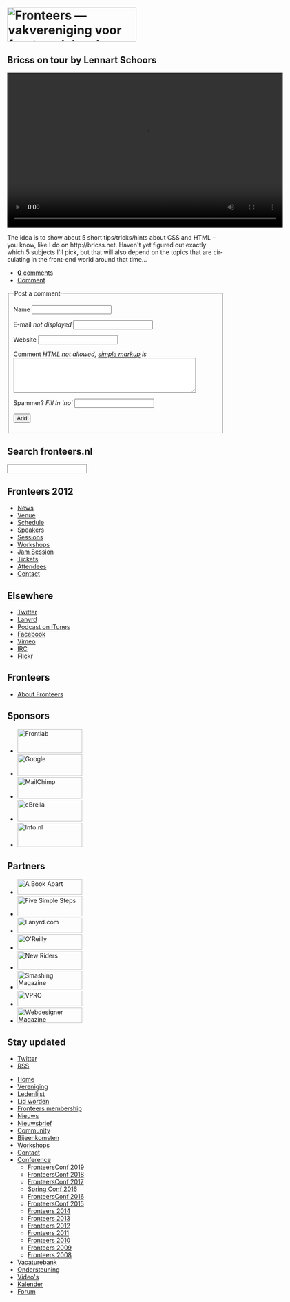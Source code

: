 <!DOCTYPE html>
<!-- Handcrafted with ❤️, by Krijn -->
<html lang="nl">
 <head>
  <meta charset="utf-8">
  <title>Bricss on tour by Lennart Schoors · Fronteers</title>
  <meta name="viewport" content="width=device-width,initial-scale=1">
  <link rel="stylesheet" href="/_css/fronteers.css?v=2023">
  <link rel="icon" href="/favicon.ico">
  <link rel="alternate" type="application/rss+xml" href="http://feeds.feedburner.com/FronteersWeblog" title="Fronteers weblog">
  <link rel="alternate" type="application/rss+xml" href="http://feeds.feedburner.com/FronteersWeblogLaatsteReacties" title="Fronteers weblog: laatste reacties">
  <link rel="alternate" type="application/rss+xml" href="http://feeds.feedburner.com/FronteersBijeenkomsten" title="Fronteers bijeenkomsten">
  <link rel="alternate" type="application/rss+xml" href="http://feeds.feedburner.com/FronteersVacaturebank" title="Fronteers vacaturebank">
  <link rel="alternate" type="application/rss+xml" href="http://feeds.feedburner.com/FronteersWorkshops" title="Fronteers workshops">
  <link rel="me" href="https://front-end.social/@fronteers">
  <link rel="alternate" type="application/rss+xml" href="http://feeds.feedburner.com/FronteersCongres" title="Fronteers conference">
  <link rel="shortlink" href="http://frnt.rs/p710">
 </head>
 <body id="fronteers-nl">

  <div id="container">
   <div id="main">
    <h1><a href="/"><img src="/_img/badges/fronteers-logo-300dpi.png" width="300" height="80" alt="Fronteers — vakvereniging voor front-end developers"></a></h1>
    <div class="section" lang="en">
     <h2>Bricss on tour by Lennart Schoors</h2>
     <video width="640" height="360" controls>
      <source src="/_downloads/2012/lennart-schoors-briccs-on-tour.webm" type="video/webm">
      <source src="/_downloads/2012/lennart-schoors-briccs-on-tour.mp4" type="video/mp4">
      <p>The <code>&lt;video></code> element is not (yet) supported in your browser; you can <a href="/_downloads/2012/lennart-schoors-briccs-on-tour.webm">download the video</a> (or the alternatives: <a href="/_downloads/2012/lennart-schoors-briccs-on-tour.mp4">1</a>) and watch it with <a href="http://www.videolan.org/vlc/">VLC</a>, for example.</p>
     </video>
     <p>The idea is to show about 5 short tips/tricks/hints about CSS and HTML – you know, like I do on http://bricss.net. Haven't yet figured out exactly which 5 subjects I'll pick, but that will also depend on the topics that are circulating in the front-end world around that time...</p>
     <ul class="post options">
      <li><a href="#comments" id="goto-comments"><strong>0</strong> comments</a></li>
      <li><a href="#comment" id="goto-comment">Comment</a></li>
     </ul>
     <form method="post" action="/congres/2012/jam-session/bricss-on-tour-lennart-schoors.md" id="comment">
      <fieldset>
       <legend>Post a comment</legend>
       <p>
        <label for="comment-name">Name</label>
        <input type="text" class="text" name="comment-name" required id="comment-name">
       </p>
       <p>
        <label for="comment-mail">E-mail <em>not displayed</em></label>
        <input type="email" class="text email" name="comment-mail" required id="comment-mail">
       </p>
       <p>
        <label for="comment-site">Website</label>
        <input type="url" class="text email" name="comment-site" id="comment-site">
       </p>
       <p>
        <label for="comment-text">Comment <em>HTML not allowed, <a href="/blog/markup" title="Markup for comments">simple markup</a> is</em></label>
        <textarea rows="5" cols="50" name="comment-text" required id="comment-text"></textarea>
       </p>
       <p>
        <label for="comment-spam">Spammer? <em>Fill in 'no'</em></label>
        <input type="text" class="text spam-check" name="comment-spam" id="comment-spam">
       </p>
       <p class="submit">
        <input type="submit" name="submit" value="Add" class="submit">
       </p>
      </fieldset>
     </form>
    </div>
   </div>
   <div id="submenu">
    <div>
     <form method="get" action="//www.google.com/search" lang="en">
      <h2><label for="q">Search fronteers.nl</label></h2>
      <p>
       <input name="q" id="q" type="search">
       <input type="hidden" name="sitesearch" value="fronteers.nl">
       <input type="hidden" name="ie" value="UTF-8">
       <input type="hidden" name="oe" value="UTF-8">
       <input type="hidden" name="hl" value="en">
      </p>
     </form>
    </div>
    <div id="conference-menu" lang="en">
     <h2>Fronteers 2012</h2>
     <ul>
      <li><a href="/congres/2012/news" title="Fronteers 2012 news">News</a></li>
      <li><a href="/congres/2012/venue" title="Fronteers 2012 venue">Venue</a></li>
      <li><a href="/congres/2012/schedule" title="Fronteers 2012 schedule">Schedule</a></li>
      <li><a href="/congres/2012/speakers" title="Fronteers 2012 speakers">Speakers</a></li>
      <li><a href="/congres/2012/sessions" title="Fronteers 2012 sessions">Sessions</a></li>
      <li><a href="/congres/2012/workshops" title="Fronteers 2012 workshops">Workshops</a></li>
      <li class="current"><a href="/congres/2012/jam-session" title="Fronteers 2012 Jam Session" class="current">Jam Session</a></li>
      <li><a href="/congres/2012/tickets" title="Fronteers 2012 tickets">Tickets</a></li>
      <li><a href="/congres/2012/attendees" title="Fronteers 2012 attendees">Attendees</a></li>
      <li><a href="/congres/2012/contact" title="Fronteers 2012 contact information">Contact</a></li>
     </ul>
    </div>
    <div lang="en">
     <h2>Elsewhere</h2>
     <ul>
      <li><a href="https://twitter.com/FronteersConf">Twitter</a></li>
      <li><a href="http://lanyrd.com/2012/fronteers/">Lanyrd</a></li>
      <li><a href="https://itunes.apple.com/nl/podcast/fronteers-videos/id1136212068?l=en">Podcast on iTunes</a></li>
      <li><a href="https://www.facebook.com/events/327706477288746/">Facebook</a></li>
      <li><a href="http://vimeo.com/fronteers/videos">Vimeo</a></li>
      <li><a href="http://webchat.freenode.net/?channels=fronteers">IRC</a></li>
      <li><a href="http://www.flickr.com/search/?q=fronteers12">Flickr</a></li>
     </ul>
    </div>
    <div lang="en">
     <h2>Fronteers</h2>
     <ul>
      <li><a href="/about">About Fronteers</a></li>
     </ul>
    </div>
    <div class="images" lang="en">
     <h2>Sponsors</h2>
     <ul>
      <li><a href="http://frontlab.nl/"><img src="/_img/congres/2012/sponsors/frontlab.png" alt="Frontlab" width="150" height="56"></a></li>
      <li><a href="http://www.google.nl/"><img src="/_img/congres/2012/sponsors/google.png" alt="Google" width="150" height="50"></a></li>
      <li><a href="http://mailchimp.com/"><img src="/_img/congres/2012/sponsors/mailchimp.png" alt="MailChimp" width="150" height="50"></a></li>
      <li><a href="http://www.ebrella.com/"><img src="/_img/congres/2012/sponsors/ebrella.png" alt="eBrella" width="150" height="50"></a></li>
      <li><a href="http://info.nl/"><img src="/_img/congres/2012/sponsors/infonl.png" alt="Info.nl" width="150" height="56"></a></li>
     </ul>
    </div>
    <div class="images" lang="en">
     <h2>Partners</h2>
     <ul>
      <li><a href="http://www.abookapart.com/"><img src="/_img/congres/2012/sponsors/abookapart.png" alt="A Book Apart" width="150" height="36"></a></li>
      <li><a href="http://www.fivesimplesteps.com/"><img src="/_img/congres/2012/sponsors/five-simple-steps.png" alt="Five Simple Steps" width="150" height="47"></a></li>
      <li><a href="http://lanyrd.com/"><img src="/_img/congres/2012/sponsors/lanyrd-com.png" alt="Lanyrd.com" width="150" height="36"></a></li>
      <li><a href="http://oreilly.com/"><img src="/_img/congres/2012/sponsors/oreilly.png" alt="O'Reilly" width="150" height="36"></a></li>
      <li><a href="http://www.peachpit.com/imprint/index.aspx?st=61074"><img src="/_img/congres/2012/sponsors/new-riders.png" alt="New Riders" width="150" height="43"></a></li>
      <li><a href="http://www.smashingmagazine.com/"><img src="/_img/congres/2012/sponsors/smashing-magazine.png" alt="Smashing Magazine" width="150" height="43"></a></li>
      <li><a href="http://www.vpro.nl/"><img src="/_img/congres/2012/sponsors/vpro.png" alt="VPRO" width="150" height="36"></a></li>
      <li><a href="http://webdesignermagazine.nl/"><img src="/_img/congres/2012/sponsors/webdesigner-magazine.png" alt="Webdesigner Magazine" width="150" height="36"></a></li>
     </ul>
    </div>
    <div id="feeds" lang="en">
     <h2>Stay updated</h2>
     <ul>
      <li><a href="https://twitter.com/FronteersConf">Twitter</a></li>
      <li><a href="https://feeds.feedburner.com/FronteersCongres" type="application/rss+xml">RSS</a></li>
     </ul>
    </div>
   </div>
   <ul id="menu">
    <li id="menu-home"><a href="/">Home</a></li>
    <li id="menu-vereniging"><a href="/vereniging">Vereniging</a></li>
    <li id="menu-leden"><a href="/leden">Ledenlijst</a></li>
    <li id="menu-inschrijven"><a href="/inschrijven">Lid worden</a></li>
    <li id="menu-sign-up"><a href="/sign-up">Fronteers membership</a></li>
    <li id="menu-blog"><a href="/blog">Nieuws</a></li>
    <li id="menu-nieuwsbrief"><a href="/nieuwsbrief">Nieuwsbrief</a></li>
    <li id="menu-community"><a href="/community">Community</a></li>
    <li id="menu-bijeenkomsten"><a href="/bijeenkomsten">Bijeenkomsten</a></li>
    <li id="menu-workshops"><a href="/workshops">Workshops</a></li>
    <li id="menu-contact"><a href="/contact">Contact</a></li>
    <li id="menu-congres"><a href="/congres">Conference</a>
     <ul>
      <li><a href="/congres/2019">FronteersConf 2019</a></li>
      <li><a href="/congres/2018">FronteersConf 2018</a></li>
      <li><a href="/congres/2017">FronteersConf 2017</a></li>
      <li><a href="/congres/2016-spring">Spring Conf 2016</a></li>
      <li><a href="/congres/2016">FronteersConf 2016</a></li>
      <li><a href="/congres/2015">FronteersConf 2015</a></li>
      <li><a href="/congres/2014">Fronteers 2014</a></li>
      <li><a href="/congres/2013">Fronteers 2013</a></li>
      <li class="current"><a href="/congres/2012" class="current">Fronteers 2012</a></li>
      <li><a href="/congres/2011">Fronteers 2011</a></li>
      <li><a href="/congres/2010">Fronteers 2010</a></li>
      <li><a href="/congres/2009">Fronteers 2009</a></li>
      <li><a href="/congres/2008">Fronteers 2008</a></li>
     </ul>
    </li>
    <li id="menu-vacaturebank"><a href="/vacaturebank">Vacaturebank</a></li>
    <li id="menu-communityondersteuning"><a href="/communityondersteuning">Ondersteuning</a></li>
    <li id="menu-videos"><a href="/videos">Video's</a></li>
    <li id="menu-kalender"><a href="/kalender">Kalender</a></li>
    <li id="menu-forum"><a href="https://forum.fronteers.nl/">Forum</a></li>
   </ul>
  </div>
  <script>
   (function() {
    "use strict";
    var i, j, tellCSS;
    var antiSpamElements = document.querySelectorAll && document.querySelectorAll('.spam-check');
    if (antiSpamElements) {
     for (i = 0; i < antiSpamElements.length; i++) {
      antiSpamElements[i].value = 'Nee';
      antiSpamElements[i].parentNode.style.display = 'none';
     }
    }
    var lis = document.querySelectorAll && document.querySelectorAll('li.current');
    if (lis) {
     var markers = [];
     for (i = 0; i < lis.length; i++) {
      var li = lis[i], ul = li.parentNode, top = li.offsetTop;
      if (ul.parentNode.tagName.toLowerCase() == 'li') {
       ul = ul.parentNode.parentNode;
      }
      var marker = document.createElement('li'), as = ul.querySelectorAll('a'), a;
      markers.push({
       top: top,
       marker: marker,
       mark: function(element) {
        this.marker.style.webkitTransform = this.marker.style.mozTransform = this.marker.style.msTransform = this.marker.style.transform = 'translateY(' + (element.offsetTop - this.top) + 'px)';
       },
       unmark: function() {
        this.marker.style.webkitTransform = this.marker.style.mozTransform = this.marker.style.msTransform = this.marker.style.transform = 'translateY(0)';
       }
      });
      for (j = 0; j < as.length; j++) {
       a = as[j];
       a.setAttribute('marker', i);
       a.onmouseover = a.onfocus = function() {
        markers[this.getAttribute('marker')].mark(this.parentNode);
       };
       a.onmouseout = a.onblur = function() {
        markers[this.getAttribute('marker')].unmark();
       };
       a.onclick = function() {
        markers[this.getAttribute('marker')].unmark = function(){};
       }
      }
      marker.innerHTML = '<span>​</span>';
      marker.className = 'mark';
      marker.style.top = top + 'px';
      ul.appendChild(marker);
     }
     tellCSS = true;
    }
    if (tellCSS) {
     document.documentElement.className = 'js-enabled';
    }
   })();
  </script>
 </body>
</html>

